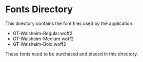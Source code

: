 
# Fonts Directory

This directory contains the font files used by the application.

- GT-Walsheim-Regular.woff2
- GT-Walsheim-Medium.woff2
- GT-Walsheim-Bold.woff2

These fonts need to be purchased and placed in this directory.
